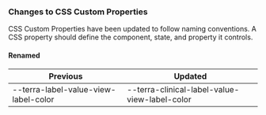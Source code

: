 ### Changes to CSS Custom Properties

CSS Custom Properties have been updated to follow naming conventions. A CSS property should define the component, state, and property it controls.

#### Renamed

| Previous | Updated |
|-|-|
| --terra-label-value-view-label-color | --terra-clinical-label-value-view-label-color |
